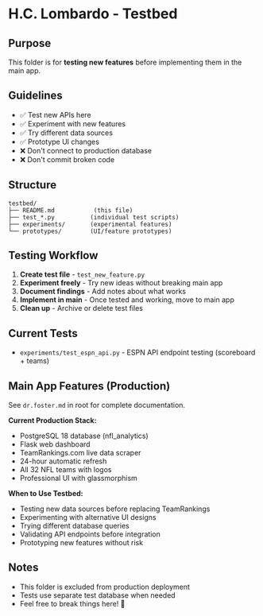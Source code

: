 # H.C. Lombardo - Testbed

## Purpose
This folder is for **testing new features** before implementing them in the main app.

## Guidelines
- ✅ Test new APIs here
- ✅ Experiment with new features
- ✅ Try different data sources
- ✅ Prototype UI changes
- ❌ Don't connect to production database
- ❌ Don't commit broken code

## Structure
```
testbed/
├── README.md           (this file)
├── test_*.py          (individual test scripts)
├── experiments/       (experimental features)
└── prototypes/        (UI/feature prototypes)
```

## Testing Workflow
1. **Create test file** - `test_new_feature.py`
2. **Experiment freely** - Try new ideas without breaking main app
3. **Document findings** - Add notes about what works
4. **Implement in main** - Once tested and working, move to main app
5. **Clean up** - Archive or delete test files

## Current Tests
- `experiments/test_espn_api.py` - ESPN API endpoint testing (scoreboard + teams)

## Main App Features (Production)
See `dr.foster.md` in root for complete documentation.

**Current Production Stack:**
- PostgreSQL 18 database (nfl_analytics)
- Flask web dashboard
- TeamRankings.com live data scraper
- 24-hour automatic refresh
- All 32 NFL teams with logos
- Professional UI with glassmorphism

**When to Use Testbed:**
- Testing new data sources before replacing TeamRankings
- Experimenting with alternative UI designs
- Trying different database queries
- Validating API endpoints before integration
- Prototyping new features without risk

## Notes
- This folder is excluded from production deployment
- Tests use separate test database when needed
- Feel free to break things here! 🧪
